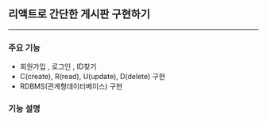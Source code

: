 ## 리액트로 간단한 게시판 구현하기
------------------------------------------------------------------------------

### 주요 기능
- 회원가입 , 로그인 , ID찾기
- C(create), R(read), U(update), D(delete) 구현
- RDBMS(관계형데이터베이스) 구현

### 기능 설명

